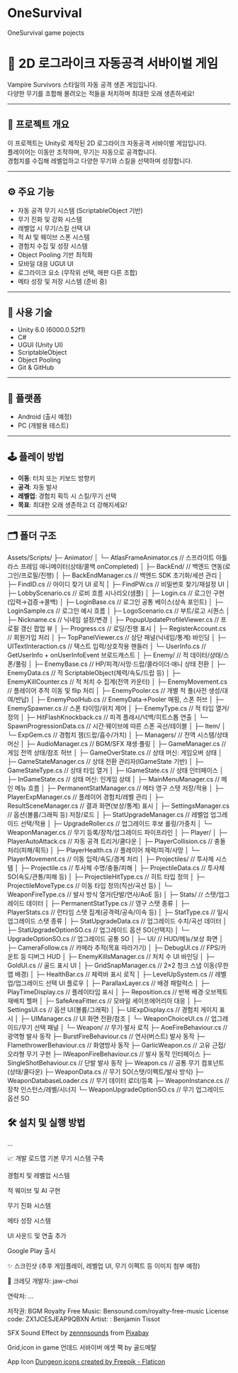 # OneSurvival

OneSurvival game pojects

# 🐍 2D 로그라이크 자동공격 서바이벌 게임

Vampire Survivors 스타일의 자동 공격 생존 게임입니다.  
다양한 무기를 조합해 몰려오는 적들을 처치하며 최대한 오래 생존하세요!

---

## 📌 프로젝트 개요

이 프로젝트는 Unity로 제작된 2D 로그라이크 자동공격 서바이벌 게임입니다.  
플레이어는 이동만 조작하며, 무기는 자동으로 공격합니다.  
경험치를 수집해 레벨업하고 다양한 무기와 스킬을 선택하며 성장합니다.

---

## ⚙️ 주요 기능

- 자동 공격 무기 시스템 (ScriptableObject 기반)
- 무기 진화 및 강화 시스템
- 레벨업 시 무기/스킬 선택 UI
- 적 AI 및 웨이브 스폰 시스템
- 경험치 수집 및 성장 시스템
- Object Pooling 기반 최적화
- 모바일 대응 UGUI UI
- 로그라이크 요소 (무작위 선택, 매판 다른 조합)
- 메타 성장 및 저장 시스템 (준비 중)

---

## 🧱 사용 기술

- Unity 6.0 (6000.0.52f1)
- C#
- UGUI (Unity UI)
- ScriptableObject
- Object Pooling
- Git & GitHub

---

## 📱 플랫폼

- Android (출시 예정)
- PC (개발용 테스트)

---

## 🕹️ 플레이 방법

- **이동**: 터치 또는 키보드 방향키
- **공격**: 자동 발사
- **레벨업**: 경험치 획득 시 스킬/무기 선택
- **목표**: 최대한 오래 생존하고 더 강해지세요!

---

## 🗂️ 폴더 구조

Assets/Scripts/
├─ Animator/
│ └─ AtlasFrameAnimator.cs // 스프라이트 아틀라스 프레임 애니메이터(상태/콜백 onCompleted)
│
├─ BackEnd/ // 백엔드 연동(로그인/프로필/진행)
│ ├─ BackEndManager.cs // 백엔드 SDK 초기화/세션 관리
│ ├─ FindID.cs // 아이디 찾기 UI 로직
│ ├─ FindPW.cs // 비밀번호 찾기/재설정 UI
│ ├─ LobbyScenario.cs // 로비 흐름 시나리오(샘플)
│ ├─ Login.cs // 로그인 구현(입력→검증→콜백)
│ ├─ LoginBase.cs // 로그인 공통 베이스(상속 포인트)
│ ├─ LoginSample.cs // 로그인 예시 흐름
│ ├─ LogoScenario.cs // 부트/로고 시퀀스
│ ├─ Nickname.cs // 닉네임 설정/변경
│ ├─ PopupUpdateProfileViewer.cs // 프로필 갱신 팝업 뷰
│ ├─ Progress.cs // 로딩/진행 표시
│ ├─ RegisterAccount.cs // 회원가입 처리
│ ├─ TopPanelViewer.cs // 상단 패널(닉네임/통계) 바인딩
│ ├─ UITextInteraction.cs // 텍스트 입력/상호작용 핸들러
│ └─ UserInfo.cs // GetUserInfo + onUserInfoEvent 브로드캐스트
│
├─ Enemy/ // 적 데이터/상태/스폰/풀링
│ ├─ EnemyBase.cs // HP/피격/사망·드랍/콜라이더·애니 상태 전환
│ ├─ EnemyData.cs // 적 ScriptableObject(체력/속도/드랍 등)
│ ├─ EnemyKillCounter.cs // 적 처치 수 집계(전역 카운터)
│ ├─ EnemyMovement.cs // 플레이어 추적 이동 및 flip 처리
│ ├─ EnemyPooler.cs // 개별 적 풀(사전 생성/대여/반납)
│ ├─ EnemyPoolHub.cs // EnemyData→Pooler 매핑, 스폰 허브
│ ├─ EnemySpawner.cs // 스폰 타이밍/위치 제어
│ ├─ EnemyType.cs // 적 타입 열거/정의
│ ├─ HitFlashKnockback.cs // 피격 플래시/넉백/히트스톱 연출
│ └─ SpawnProgressionData.cs // 시간·웨이브에 따른 스폰 곡선/테이블
│
├─ Item/
│ └─ ExpGem.cs // 경험치 젬(드랍/흡수/가치)
│
├─ Managers/ // 전역 시스템/상태 머신
│ ├─ AudioManager.cs // BGM/SFX 재생·풀링
│ ├─ GameManager.cs // 게임 전역 상태/참조 허브
│ ├─ GameOverState.cs // 상태 머신: 게임오버 상태
│ ├─ GameStateManager.cs // 상태 전환 관리자(IGameState 기반)
│ ├─ GameStateType.cs // 상태 타입 열거
│ ├─ IGameState.cs // 상태 인터페이스
│ ├─ InGameState.cs // 상태 머신: 인게임 상태
│ ├─ MainMenuManager.cs // 메인 메뉴 흐름
│ ├─ PermanentStatManager.cs // 메타 영구 스탯 저장/적용
│ ├─ PlayerExpManager.cs // 플레이어 경험치/레벨 관리
│ ├─ ResultSceneManager.cs // 결과 화면(보상/통계) 표시
│ ├─ SettingsManager.cs // 옵션(볼륨/그래픽 등) 저장/로드
│ ├─ StatUpgradeManager.cs // 레벨업 업그레이드 선택/적용
│ ├─ UpgradeRoller.cs // 업그레이드 후보 롤링/가중치
│ └─ WeaponManager.cs // 무기 등록/장착/업그레이드 파이프라인
│
├─ Player/
│ ├─ PlayerAutoAttack.cs // 자동 공격 트리거/쿨다운
│ ├─ PlayerCollision.cs // 충돌 처리(피해/획득)
│ ├─ PlayerHealth.cs // 플레이어 체력/피격/사망
│ └─ PlayerMovement.cs // 이동 입력/속도/경계 처리
│
├─ Projectiles/ // 투사체 시스템
│ ├─ Projectile.cs // 투사체 수명/충돌/피해
│ ├─ ProjectileData.cs // 투사체 SO(속도/관통/피해 등)
│ ├─ ProjectileHitType.cs // 히트 타입 정의
│ ├─ ProjectileMoveType.cs // 이동 타입 정의(직선/곡선 등)
│ └─ WeaponFireType.cs // 발사 방식 열거(단발/연사/AoE 등)
│
├─ Stats/ // 스탯/업그레이드 데이터
│ ├─ PermanentStatType.cs // 영구 스탯 종류
│ ├─ PlayerStats.cs // 런타임 스탯 집계(공격력/공속/이속 등)
│ ├─ StatType.cs // 일시 업그레이드 스탯 종류
│ ├─ StatUpgradeData.cs // 업그레이드 수치/곡선 데이터
│ ├─ StatUpgradeOptionSO.cs // 업그레이드 옵션 SO(선택지)
│ └─ UpgradeOptionSO.cs // 업그레이드 공통 SO
│
├─ UI/ // HUD/메뉴/보상 화면
│ ├─ CameraFollow.cs // 카메라 추적(목표 따라가기)
│ ├─ DebugUI.cs // FPS/카운트 등 디버그 HUD
│ ├─ EnemyKillsManager.cs // 처치 수 UI 바인딩
│ ├─ GoldUI.cs // 골드 표시 UI
│ ├─ GridSnapManager.cs // 2×2 청크 스냅 이동(무한 맵 배경)
│ ├─ HealthBar.cs // 체력바 표시 로직
│ ├─ LevelUpSystem.cs // 레벨업/업그레이드 선택 UI 플로우
│ ├─ ParallaxLayer.cs // 배경 패럴럭스
│ ├─ PlayTimeDisplay.cs // 플레이타임 표시
│ ├─ Reposition.cs // 반복 배경·오브젝트 재배치 헬퍼
│ ├─ SafeAreaFitter.cs // 모바일 세이프에어리아 대응
│ ├─ SettingsUI.cs // 옵션 UI(볼륨/그래픽)
│ ├─ UIExpDisplay.cs // 경험치 게이지 표시
│ ├─ UIManager.cs // UI 화면 전환/참조
│ └─ WeaponChoiceUI.cs // 업그레이드/무기 선택 패널
│
└─ Weapon/ // 무기·발사 로직
├─ AoeFireBehaviour.cs // 광역형 발사 동작
├─ BurstFireBehaviour.cs // 연사(버스트) 발사 동작
├─ FlamethrowerBehaviour.cs // 화염방사 동작
├─ GarlicWeapon.cs // 고유 근접/오라형 무기 구현
├─ IWeaponFireBehaviour.cs // 발사 동작 인터페이스
├─ SingleShotBehaviour.cs // 단발 발사 동작
├─ Weapon.cs // 공통 무기 컴포넌트(상태/쿨다운)
├─ WeaponData.cs // 무기 SO(스탯/이펙트/발사 방식)
├─ WeaponDatabaseLoader.cs // 무기 데이터 로더/등록
├─ WeaponInstance.cs // 장착 인스턴스/레벨/시너지
└─ WeaponUpgradeOptionSO.cs // 무기 업그레이드 옵션 SO

## 🛠️ 설치 및 실행 방법

...

📈 개발 로드맵
기본 무기 시스템 구축

경험치 및 레벨업 시스템

적 웨이브 및 AI 구현

무기 진화 시스템

메타 성장 시스템

UI 사운드 및 연출 추가

Google Play 출시

✨ 스크린샷
(추후 게임플레이, 레벨업 UI, 무기 이펙트 등 이미지 첨부 예정)

🙌 크레딧
개발자: jaw-choi

연락처: ...

저작권:
BGM
Royalty Free Music: Bensound.com/royalty-free-music
License code: ZX1JCESJEAP9QBXN
Artist: : Benjamin Tissot

SFX
Sound Effect by <a href="https://pixabay.com/ko/users/zennnsounds-35538808/?utm_source=link-attribution&utm_medium=referral&utm_campaign=music&utm_content=163073">zennnsounds</a> from <a href="https://pixabay.com//?utm_source=link-attribution&utm_medium=referral&utm_campaign=music&utm_content=163073">Pixabay</a>

Grid,icon in game
언데드 서바이버 에셋 팩 by 골드메탈

App Icon
<a href="https://www.flaticon.com/free-icons/dungeon" title="dungeon icons">Dungeon icons created by Freepik - Flaticon</a>
